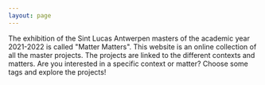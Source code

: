 ```yaml
---
layout: page
---
```


The exhibition of the Sint Lucas Antwerpen masters of the academic year 2021-2022 is called "Matter Matters". This website is an online collection of all the master projects. The projects are linked to the different contexts and matters. Are you interested in a specific context or matter? Choose some tags and explore the projects!

